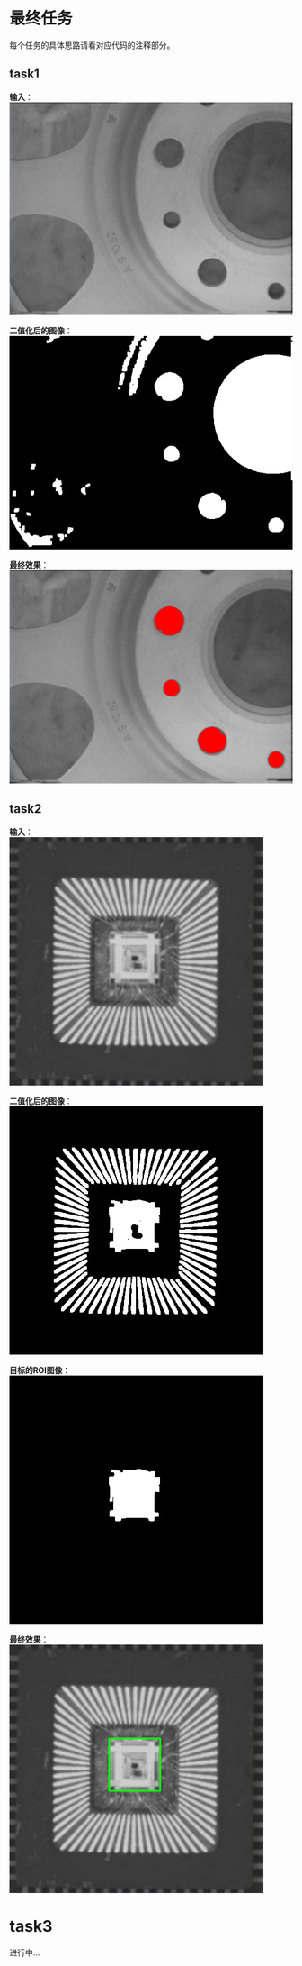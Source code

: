 # 最终任务
每个任务的具体思路请看对应代码的注释部分。
## task1
**输入**：   
![input](image/1.jpg)  

**二值化后的图像**：  
![thres](image/output1_2.png)  

**最终效果**：  
![output](image/output1_1.png)

## task2  
**输入**：  
![input](image/2.jpg)  

**二值化后的图像**：  
![thres](image/output2_1.png)  

**目标的ROI图像**：  
![ROI](image/output2_2.png)  

**最终效果**：  
![output](image/output2_3.png)  

# task3 
进行中...